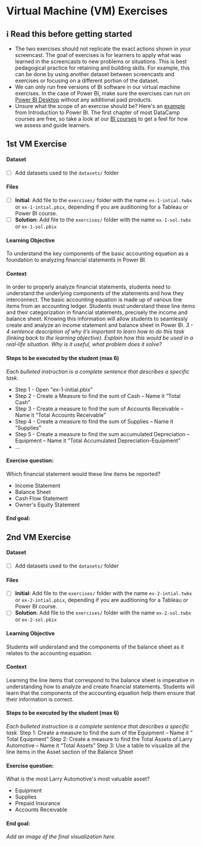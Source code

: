 # Virtual Machine (VM) Exercises

## :information_source: Read this before getting started
- The two exercises should not replicate the exact actions shown in your screencast. The goal of exercises is for learners to apply what was learned in the screencasts to new problems or situations. This is best pedagogical practice for retaining and building skills. For example, this can be done by using another dataset between screencasts and exercises or focusing on a different portion of the dataset.
- We can only run free versions of BI software in our virtual machine exercises. In the case of Power BI, make sure the exercises can run on [Power BI Desktop](https://powerbi.microsoft.com/en-us/desktop/) without any additional paid products. 
- Unsure what the scope of an exercise should be? Here's an [example](https://campus.datacamp.com/courses/introduction-to-power-bi/getting-started-with-power-bi?ex=14) from Introduction to Power BI. The first chapter of most DataCamp courses are free, so take a look at our [BI courses](https://learn.datacamp.com/courses?technologies=Tableau&technologies=Power%20BI) to get a feel for how we assess and guide learners.

## 1st VM Exercise

#### Dataset

- [ ] Add datasets used to the `datasets/` folder

#### Files

- [ ] **Initial**: Add file to the `exercises/`  folder with the name `ex-1-intial.twbx` or `ex-1-intial.pbix`, depending if you are auditioning for a Tableau or Power BI course.
- [ ] **Solution**: Add file to the `exercises/`  folder with the name `ex-1-sol.twbx` or `ex-1-sol.pbix`

#### Learning Objective

To understand the key components of the basic accounting equation as a foundation to analyzing financial statements in Power BI.

#### Context

In order to properly analyze financial statements, students need to understand the underlying components of the statements and how they interconnect. The basic accounting equation is made up of various line items from an accounting ledger. Students must understand these line items and their categorization in financial statements, precisely the income and balance sheet. Knowing this information will allow students to seamlessly create and analyze an income statement and balance sheet in Power BI.
*3 - 4 sentence description of why it’s important to learn how to do this task (linking back to the learning objective). Explain how this would be used in a real-life situation. Why is it useful, what problem does it solve?*

#### Steps to be executed by the student (max 6)

*Each bulleted instruction is a complete sentence that describes a specific task.*

- Step 1 - Open "ex-1-initial.pbix"
- Step 2 - Create a Measure to find the sum of Cash – Name it “Total Cash”
- Step 3 - Create a measure to find the sum of Accounts Receivable – Name it “Total Accounts Receivable”
- Step 4 - Create a measure to find the sum of Supplies – Name it “Supplies”
- Step 5 - Create a measure to find the sum accumulated Depreciation – Equipment – Name it “Total Accumulated Depreciation-Equipment"
- ...

#### Exercise question:
Which financial statement would these line items be reported?
- Income Statement
- Balance Sheet
- Cash Flow Statement
- Owner's Equity Statement

#### End goal:


## 2nd VM Exercise

#### Dataset

- [ ] Add datasets used to the `datasets/` folder

#### Files

- [ ] **Initial**: Add file to the `exercises/`  folder with the name `ex-2-intial.twbx` or `ex-2-intial.pbix`, depending if you are auditioning for a Tableau or Power BI course.
- [ ] **Solution**: Add file to the `exercises/`  folder with the name `ex-2-sol.twbx` or `ex-2-sol.pbix`

#### Learning Objective

Students will understand and the components of the balance sheet as it relates to the accounting equation.

#### Context

Learning the line items that correspond to the balance sheet is imperative in understanding how to analyze and create financial statements. Students will learn that the components of the accounting equation help them ensure that their information is correct. 

#### Steps to be executed by the student (max 6)

*Each bulleted instruction is a complete sentence that describes a specific task.*
Step 1: Create a measure to find the sum of the Equipment – Name it “ Total Equipment”
Step 2: Create a measure to find the Total Assets of Larry Automotive – Name it “Total Assets”
Step 3: Use a table to visualize all the line items in the Asset section of the Balance Sheet


#### Exercise question:
What is the most Larry Automotive's most valuable asset?
- Equipment
- Supplies
- Prepaid Insurance
- Accounts Receivable

#### End goal:

*Add an image of the final visualization here.*

